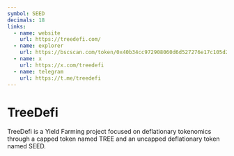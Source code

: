 ```yaml
---
symbol: SEED
decimals: 18
links:
  - name: website
    url: https://treedefi.com/
  - name: explorer
    url: https://bscscan.com/token/0x40b34cc972908060d6d527276e17c105d224559d
  - name: x
    url: https://x.com/treedefi
  - name: telegram
    url: https://t.me/treedefi
---
```


# TreeDefi

TreeDefi is a Yield Farming project focused on deflationary tokenomics through a capped token named TREE and an uncapped deflationary token named SEED.
